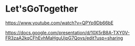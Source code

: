 # Let'sGoTogether

https://www.youtube.com/watch?v=QPYp9Db66bE

https://docs.google.com/presentation/d/10X5rB8A-TXY0V-FR3zaA2kqCFhEvhMaHguUjpG7Qovs/edit?usp=sharing
